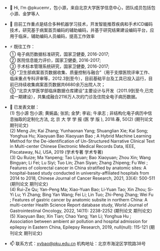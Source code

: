 - 👋 Hi, I’m @pkucemr，包小源，来自北京大学医学信息中心，团队成员包括包小源、金梦等人
- 👀 目前工作重点是结合多种机器学习技术，开发智能推荐疾病和手术ICD编码技术，研究基于病案首页编码的辅助编码，并基于研究结果建设编码平台，应用于临床，辅助编码人员编码，提高工作效率
- ⚡ 既往工作：  
  ① 电子病历数据标准研究，国家卫健委, 2016-2017;   
  ② 医院信息能力评价，国家卫健委, 2016-2017;   
  ③ 手术标本管理系统研究，国家卫健委, 2016-2017;   
  ④ “卫生部病案首页数据收集、质量控制与融合”（用于支撑医院评审工作、临床重点专科评审等，2012.3到至今），目前基础平台及工具已投入运行，目前已持续收集病案首页数据共6680余万出院人次；   
  ⑤  “北京大学医学部临床数据仓库建设”主要设计与开发（2011.9到至今,已完成一期建设），共集成融合2116万人次的门诊及住院全电子病历数据。
  
- 🌱 已发表文献：  
(1) 包小源 包小源; 黄婉晶; 张凯; 金梦; 李岩; 牛承志 ; 非结构化电子病历中信息抽取的定制化方法, 北 京 大 学 学 报 (医 学 版 ), 2018.春, 50(2) (期刊论文 期刊论文)  
(2) Meng Jin; Kai Zhang; Yunhaonan Yang; Shuanglian Xie; Kai Song; Yonghua Hu; Xiaoyuan Bao Xiaoyuan Bao ; A Hybrid Machine Learning Method for the De-identification of Un-Structured Narrative Clinical Text in Multi-center Chinese Electronic Medical Records Data, IEEE, Piscataway, NJ, USA, 2019 (学术专著 学术专著)  
(3) Qu Ruize; Ma Yanpeng; Tao Liyuan; Bao Xiaoyuan; Zhou Xin; Wang Bingyan; Li Fei; Lu Siyi; Tuo Lin; Zhan Siyan; Zhang Zhipeng; Fu Wei ; Features of colorectal cancer in China stratified by anatomic sites: A hospital-based study conducted in university-affiliated hospitals from 2014 to 2018, Chinese Journal of Cancer Research, 2021, 33(4): 500-511 (期刊论文 期刊论文)  
(4) Rui-Ze Qu; Yan-Peng Ma; Xiao-Yuan Bao; Li-Yuan Tao; Xin Zhou; Si-Yi Lu; Yi Zhang; Bing Yan Wang; Fei Li; Lin Tuo; Zhi-Peng Zhang; Wei Fu ; Features of gastric cancer by anatomic subsite in northern China: A multi-center Health Science Report database study, World Journal of Gastrointestinal Oncology, 2022, 14(11): 2238-2252 (期刊论文 期刊论文)  
(5) Xiaoyuan Bao; Xin Tian; Chao Yang; Yan Li; Yonghua Hu ; Association between ambient air pollution and hospital admission for epilepsy in Eastern China, Epilepsy Research, 2019, null(null): 115-121 (期刊论文 期刊论文)

- 📫 联系方式：xybao@pku.edu.cn
      机构地址：北京市海淀区学院路38号

<!---
pkucemr/pkucemr is a ✨ special ✨ repository because its `README.md` (this file) appears on your GitHub profile.
You can click the Preview link to take a look at your changes.
--->
